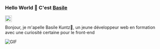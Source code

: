 ### Hello World 👋 C'est [Basile](https://www.portfolio.basilek.ovh)


<a href="https://fr.linkedin.com/in/basile-kuntz-644baa1a1">
<img align="left" alt="Saket Prag" width="22px" src="https://cdn.jsdelivr.net/npm/simple-icons@v3/icons/linkedin.svg" />
</a>

<br/>

Bonjour, je m'apelle Basile Kuntz🙌, un jeune développeur web en formation avec une curiosité certaine pour le front-end


<img align="center" alt="GIF" src="https://media.giphy.com/media/CuuSHzuc0O166MRfjt/giphy.gif" />

